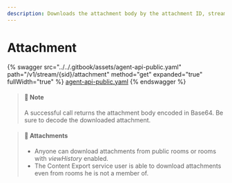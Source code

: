 ```yaml
---
description: Downloads the attachment body by the attachment ID, stream ID, and message ID.
---
```


# Attachment

{% swagger src="../../.gitbook/assets/agent-api-public.yaml" path="/v1/stream/{sid}/attachment" method="get" expanded="true" fullWidth="true" %}
[agent-api-public.yaml](../../.gitbook/assets/agent-api-public.yaml)
{% endswagger %}

> #### 🚧 Note
>
> A successful call returns the attachment body encoded in Base64. Be sure to decode the downloaded attachment.

> #### 📘 Attachments
>
> * Anyone can download attachments from public rooms or rooms with _viewHistory_ enabled.
> * The Content Export service user is able to download attachments even from rooms he is not a member of.

